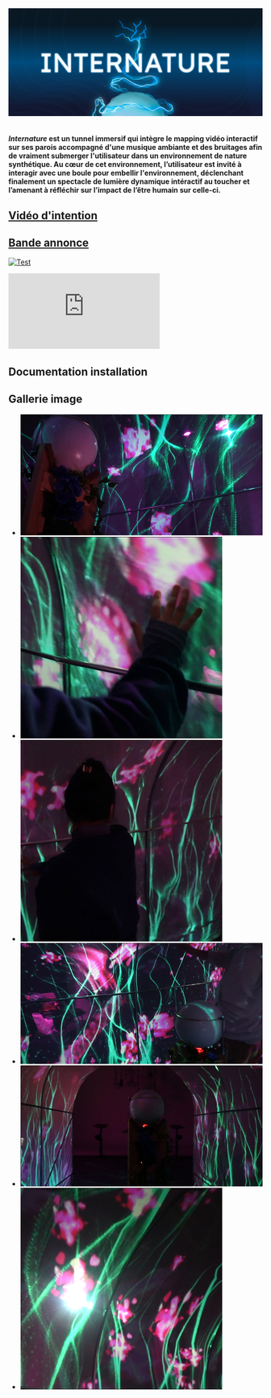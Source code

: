 <a style="display: flex; justify-content: space-around">
    <img src="thumbnail.jpg" width='1200' style="height: 100%">
</a>

<br/>
<h4>

<i>Internature</i> est un tunnel immersif qui intègre le mapping vidéo interactif sur ses parois accompagné d'une musique ambiante et des bruitages afin de vraiment submerger l'utilisateur dans un environnement de nature synthétique. Au cœur de cet environnement, l’utilisateur est invité à interagir avec une boule pour embellir l'environnement, déclenchant finalement un spectacle de lumière dynamique intéractif au toucher et l’amenant à réfléchir sur l’impact de l’être humain sur celle-ci.
</h4>

## [Vidéo d'intention](https://youtu.be/pLxNPbXbVRE?si=0ZiVeGZ_q0b2-osc)

## [Bande annonce](https://youtu.be/dI_DeIEkmxw?si=Y-lhUr6N7_BLQAMJ)
[![Test](https://tprangers.github.io/internature/diffusion01.jpg)](https://youtu.be/dI_DeIEkmxw?si=Y-lhUr6N7_BLQAMJ)

<iframe src="https://www.youtube.com/embed/dI_DeIEkmxw?si=VQGpY98ztfh1f0rK&amp;controls=0&playlist=tgbNymZ7vqY&loop=1" title="YouTube video player" frameborder="0" allow="accelerometer; autoplay; clipboard-write; encrypted-media; gyroscope; picture-in-picture; web-share" referrerpolicy="strict-origin-when-cross-origin" allowfullscreen></iframe>

## Documentation installation

## Gallerie image



* ![](diffusion01.jpg)
* ![](diffusion02.jpg)
* ![](diffusion03.jpg)
* ![](diffusion04.jpg)
* ![](diffusion05.jpg)
* ![](diffusion06.jpg)

